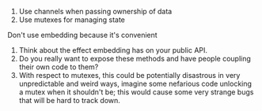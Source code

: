 1. Use channels when passing ownership of data
2. Use mutexes for managing state


Don't use embedding because it's convenient
1. Think about the effect embedding has on your public API.
2. Do you really want to expose these methods and have people coupling their own code to them?
3. With respect to mutexes, this could be potentially disastrous in very unpredictable and weird ways, imagine some nefarious code unlocking a mutex when it shouldn't be; this would cause some very strange bugs that will be hard to track down.